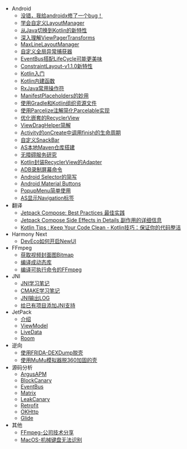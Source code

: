 * Android
  * [没错，我给androidx修了一个bug！](android/fix_textfontweight_not_taking_effect_on_appcompat_textview/index.md)
  * [学会自定义LayoutManager](android/learn_custom_layoutmanager/index.md)
  * [从Java切换到Kotlin的新特性](android/from_java_to_kotlin_new_feature/index.md)
  * [深入理解ViewPagerTransforms](android/learn_viewpager_transforms.md)
  * [MaxLineLayoutManager](android/max_line_layout_manager.md)
  * [自定义全局异常捕获器](android/spider_man/idnex.md)
  * [EventBus搭配LifeCycle可能更美味](android/eventbus_add_lifecycle.md)
  * [ConstraintLayout-v1.1.0新特性](android/constraintLayout_v1.1.0_new_feature.md)
  * [Kotlin入门](android/learn_kotlin.md)
  * [Kotlin内建函数](android/kotlin_inline_fun.md)
  * [RxJava常用操作符](android/rxjava_operator.md)
  * [ManifestPlaceholders的妙用](android/learn_manifest_placeholders.md)
  * [使用Gradle和Kotlin组织资源文件](android/use_gradle_kotlin_group_resource.md)
  * [使用Parcelize注解简化Parcelable实现](android/use_parcelize_annotation_impl_parcelable.md)
  * [优化嵌套的RecyclerView](android/opt_nest_recyclerview.md)
  * [ViewDragHelper简解](android/learn_view_drag_helper.md)
  * [Activity的onCreate中调用finish的生命周期](android/activity_oncreate_call_finish.md.md)
  * [自定义SnackBar](android/custom_snackbar.md)
  * [AS本地Maven仓库搭建](android/as_local_maven.md)
  * [无障碍服务研究](android/learn_accessibility_service.md)
  * [Kotlin封装RecyclerView的Adapter](android/kotlin_super_recyclerview_adapter.md)
  * [ADB录制屏幕命令](android/adb_screenrecord.md)
  * [Android Selector的简写](android/selector_simplify.md)
  * [Android Material Buttons](android/material_buttons.md)
  * [PopupMenu简单使用](android/learn_popup_menu.md)
  * [AS显示Navigation标签](android/as_show_navigation_menu.md)
* 翻译
  * [Jetpack Compose: Best Practices 最佳实践](translate/jetpack_compose_best_practices.md)
  * [Jetpack Compose Side Effects in Details 副作用的详细信息](translate/jetpack_compose_side_effects_in_details/index.md)
  * [ Kotlin Tips : Keep Your Code Clean - Kotlin技巧：保证你的代码整洁](translate/kotlin_tips_keep_your_code_clean.md)
* Harmony Next
  * [DevEco如何开启NewUI](dev_eco_enable_new_ui/index.md)
* FFmpeg
  * [获取视频封面图Bitmap](ffmpeg/get_video_cover_bitmap.md)
  * [编译成动态库](ffmpeg/compile_to_so.md)
  * [编译可执行命令的FFmpeg](ffmpeg/compile_to_run_cmd_so.md)
* JNI
  * [JNI学习笔记](jni/learn_jni.md)
  * [CMAKE学习笔记](jni/learn_cmake.md)
  * [JNI输出LOG](jni/jni_log.md)
  * [给已有项目添加JNI支持](jni/exist_project_support_jni.md)
* JetPack
  * [介绍](jetpack/arch_components.md)
  * [ViewModel](jetpack/viewmodel.md)
  * [LiveData](jetpack/livedata.md)
  * [Room](jetpack/room.md)
* 逆向
  * [使用FRIDA-DEXDump脱壳](hack/use_frida_dex_dump.md)
  * [使用MuMu模拟器脱360加固的壳](hack/use_mumu_dump_dex.md)
* 源码分析
  * [ArgusAPM](source_analysis/argus_apm.md)
  * [BlockCanary](source_analysis/block_canary.md)
  * [EventBus](source_analysis/event_bus.md)
  * [Matrix](source_analysis/matrix.md)
  * [LeakCanary](source_analysis/leak_canary.md)
  * [Retrofit](source_analysis/retrofit.md)
  * [OKHttp](source_analysis/okhttp.md)
  * [Glide](source_analysis/glide.md)
* 其他
  * [FFmpeg-公司技术分享](others/ffmpeg_company_technique_sharing.md)
  * [MacOS-机械键盘无法识别](others/macos_mechanical_keyboard.md)